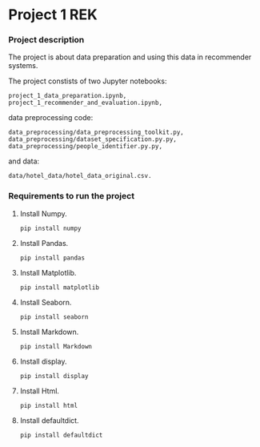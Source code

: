 # Project 1 REK

### Project description

The project is about data preparation and using this data in recommender systems.

The project constists of two Jupyter notebooks:

    project_1_data_preparation.ipynb,
    project_1_recommender_and_evaluation.ipynb,

data preprocessing code:

    data_preprocessing/data_preprocessing_toolkit.py,
    data_preprocessing/dataset_specification.py.py,
    data_preprocessing/people_identifier.py.py,

and data:

    data/hotel_data/hotel_data_original.csv.
    
### Requirements to run the project
1.  Install Numpy.

        pip install numpy
2.  Install Pandas.

        pip install pandas
3.  Install Matplotlib.

        pip install matplotlib
4.  Install Seaborn.

        pip install seaborn       
5.  Install Markdown.

        pip install Markdown
6.  Install display.

        pip install display
7.  Install Html.

        pip install html
8.  Install defaultdict.

        pip install defaultdict       
